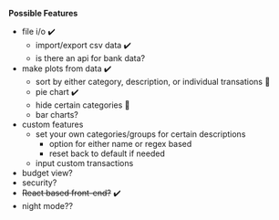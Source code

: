 **Possible Features**

- file i/o ✔️
  - import/export csv data ✔️
  - is there an api for bank data?
- make plots from data ✔️
  - sort by either category, description, or individual transations 🔄
  - pie chart ✔️
  - hide certain categories 🔄
  - bar charts?
- custom features
  - set your own categories/groups for certain descriptions
    - option for either name or regex based
    - reset back to default if needed
  - input custom transactions
- budget view?
- security?
- ~~React based front-end?~~ ✔️
- night mode??
